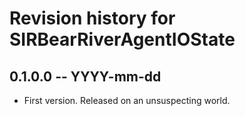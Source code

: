 # Revision history for SIRBearRiverAgentIOState

## 0.1.0.0  -- YYYY-mm-dd

* First version. Released on an unsuspecting world.
